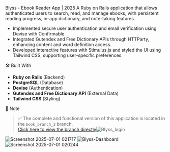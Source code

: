 Blyss - Ebook Reader App | 2025
A Ruby on Rails application that allows authenticated users to search, read, and manage ebooks, with persistent reading progress, in-app dictionary, and note-taking features.
- Implemented secure user authentication and email verification using Devise with Confirmable.
- Integrated Gutendex and Free Dictionary APIs through HTTParty, enhancing content and word definition access.
- Developed interactive features with Stimulus.js and styled the UI using Tailwind CSS, supporting user-specific preferences.

🛠️ Built With

- **Ruby on Rails** (Backend)
- **PostgreSQL** (Database)
- **Devise** (Authentication)
- **Gutendex and Free Dictionary API** (External Data)
- **Tailwind CSS** (Styling)

📌 Note

> ✅ The complete and functional version of this application is located in the `book_branch_2` branch.  
> [Click here to view the branch directly](https://github.com/vahnessa710/ebook_reader/tree/book_branch_2)![Blyss_login](https://github.com/user-attachments/assets/414c7da3-3f5e-47e8-b5ae-7781ed5c651b)

![Screenshot 2025-07-01 021717](https://github.com/user-attachments/assets/7631c6e8-9ed7-4064-a997-ae351bf3fabc)
![Blyss-Dashboard](https://github.com/user-attachments/assets/ceaf9ebb-e84f-42dc-bcf1-3c08c279f762)
![Screenshot 2025-07-01 020244](https://github.com/user-attachments/assets/ff620b57-c72d-4eb0-a83f-e89163970e5e)
